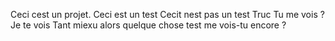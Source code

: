 Ceci cest un projet.
Ceci est un test
Cecit nest pas un test 
Truc
Tu me vois ?
Je te vois
Tant miexu alors
quelque chose
test me vois-tu encore ?